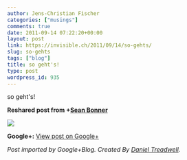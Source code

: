 ```yaml
---
author: Jens-Christian Fischer
categories: ["musings"]
comments: true
date: 2011-09-14 07:22:20+00:00
layout: post
link: https://invisible.ch/2011/09/14/so-gehts/
slug: so-gehts
tags: ["blog"]
title: so geht's!
type: post
wordpress_id: 935
---
```


so geht's!  
  
**Reshared post from +[Sean Bonner](https://plus.google.com/101629211371073711149)**  


<blockquote></blockquote>

  
[![](https://lh6.googleusercontent.com/-NP5Yq6ZIjas/TnA8U2bC6II/AAAAAAAAOAg/W2O4mEVE9Nc/bofa-paid-no-corporate-taxes-in-2009-and-2010.png)](https://lh6.googleusercontent.com/-NP5Yq6ZIjas/TnA8U2bC6II/AAAAAAAAOAg/W2O4mEVE9Nc/bofa-paid-no-corporate-taxes-in-2009-and-2010.png)

**Google+:** [View post on Google+](https://plus.google.com/109789939743085010576/posts/SdYEkLD1D77)

  
  
_Post imported by Google+Blog.  Created By [Daniel Treadwell](https://minimali.se/)._
